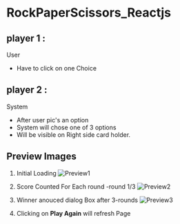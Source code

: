 # RockPaperScissors_Reactjs
## player 1 : 
User
+ Have to click on one Choice


## player 2 :
System
 + After user pic's an option 
 + System will chose one of 3 options 
 + Will be visible on Right side card holder.

## Preview Images
1. Initial Loading
![Preview1](https://user-images.githubusercontent.com/118992612/236628701-c13b66c7-4da8-4b2d-b1e9-1d84518b67ed.JPG)

2. Score Counted For Each round -round 1/3
![Preview2](https://user-images.githubusercontent.com/118992612/236628744-02ec2c47-0d14-43cd-9626-883e59840921.JPG)

3. Winner anouced dialog Box after 3-rounds
![Preview3](https://user-images.githubusercontent.com/118992612/236628765-c93b3fa8-d068-41b1-84e2-4a776b7f49ac.JPG)

4. Clicking on **Play Again** will refresh Page

